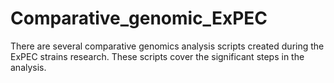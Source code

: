 # Comparative_genomic_ExPEC
There are several comparative genomics analysis scripts created during the ExPEC strains research. These scripts cover the significant steps in the analysis.

